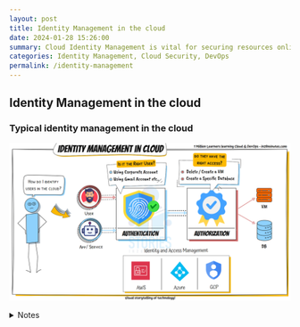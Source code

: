 ```yaml
---
layout: post
title: Identity Management in the cloud
date: 2024-01-28 15:26:00
summary: Cloud Identity Management is vital for securing resources online. Familiarizing yourself with typical practices in this area is crucial for effective access control and security in cloud environments.
categories: Identity Management, Cloud Security, DevOps
permalink: /identity-management
---
```


## Identity Management in the cloud

### Typical identity management in the cloud

![Image](/images/identity-management/identity-management.gif "Typical identity management in the cloud")
<details>
    <summary>Notes</summary>
<ul>
  <li>You have resources in the cloud (examples - a virtual server, a database etc)</li>
  <li>You have identities (human and non-human) that need to access those resources and perform actions
    <ul>
      <li><strong>For example:</strong> launch (stop, start or terminate) a virtual server</li>
    </ul>
  </li>
  <li><strong>How do you identify users in the cloud?</strong>
  <ul>
<li>How do you configure resources they can access?</li>
<li>How can you configure what actions to allow?</li>
</ul>
</li>
  <li><strong>Authentication (is it the right user?)</strong>
    <ul>
      <li>Using Corporate Account</li>
      <li>Using Gmail Account</li>
      <li>Finger scan</li>
    </ul>
  </li>
  <li><strong>Authorization (do they have the right access?)</strong>
    <ul>
      <li>Delete a Virtual Machine</li>
      <li>Create a Virtual Machine</li>
      <li>Create a Specific Database</li>
      <li>Read a File Share</li>
    </ul>
  </li>
  <li><strong>Typically we need very granular control</strong>
        <ul>
          <li><strong>&nbsp;&nbsp;&nbsp;&nbsp;Limit a single user:</strong>
          <ul>
          <li>&nbsp;&nbsp;&nbsp;&nbsp;&nbsp;&nbsp;&nbsp;&nbsp;to perform single action</li>
          <li>&nbsp;&nbsp;&nbsp;&nbsp;&nbsp;&nbsp;&nbsp;&nbsp;on a specific cloud resource</li>
          <li>&nbsp;&nbsp;&nbsp;&nbsp;&nbsp;&nbsp;&nbsp;&nbsp;from a specific IP address</li>
          <li>&nbsp;&nbsp;&nbsp;&nbsp;&nbsp;&nbsp;&nbsp;&nbsp;during a specific time window</li>
        </ul>
        </li>
</ul>
</li>
  <li><strong>In Cloud: Identity and Access Management Services provides this important functionality</strong>
  <ul>
  <li><strong>AWS:</strong> Identity and Access Management</li>
  <li><strong>Azure:</strong> Azure Identity Management</li>
  <li><strong>Google Cloud:</strong> Identity and Access Management</li>
   </ul>
  </li>
</ul>

</details>
